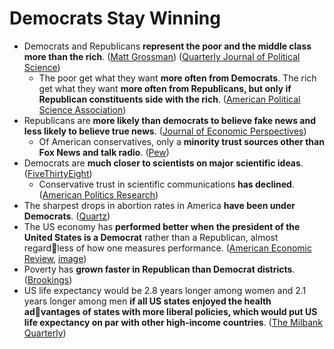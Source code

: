 # Democrats Stay Winning

* Democrats and Republicans **represent the poor and the middle class more than the rich**. \([Matt Grossman](http://matthewg.org/Gilens-Parties4.pdf#page=26)\) \([Quarterly Journal of Political Science](https://twin.sci-hub.st/6714/210f4ff078df3f4bd7ac723e85724a10/rhodes2017.pdf#page=13)\)
  * The poor get what they want **more often from Democrats**. The rich get what they want **more often from Republicans, but only if Republican constituents side with the rich**. \([American Political Science Association](http://www.columbia.edu/~jrl2124/partypurse.pdf)\)
* Republicans are **more likely than democrats to believe fake news and less likely to believe true news**. \([Journal of Economic Perspectives](https://web.stanford.edu/~gentzkow/research/fakenews.pdf#page=19)\)
  * Of American conservatives, only a **minority trust sources other than Fox News and talk radio**. \([Pew](https://www.journalism.org/2014/10/21/political-polarization-media-habits/pj_14-10-21_mediapolarization-12/)\)
* Democrats are **much closer to scientists on major scientific ideas**. \([FiveThirtyEight](https://fivethirtyeight.com/features/americans-and-scientists-agree-more-on-vaccines-than-on-other-hot-button-issues/)\)
  * Conservative trust in scientific communications **has declined**. \([American Politics Research](https://journals.sagepub.com/doi/pdf/10.1177/1532673X17719507#page=7)\)
* The sharpest drops in abortion rates in America **have been under Democrats**. \([Quartz](https://qz.com/857273/the-sharpest-drops-in-abortion-rates-in-america-have-been-under-democratic-presidents/)\)
* The US economy has **performed better when the president of the United States is a Democrat** rather than a Republican, almost regardless of how one measures performance. \([American Economic Review](https://pubs.aeaweb.org/doi/pdfplus/10.1257/aer.20140913#page=4), [image](https://i.imgur.com/LLetoXr.png)\)
* Poverty has **grown faster in Republican than Democrat districts**. \([Brookings](https://www.brookings.edu/research/poverty-crosses-party-lines/#AL)\)
* US life expectancy would be 2.8 years longer among women and 2.1 years longer among men **if all US states enjoyed the health advantages of states with more liberal policies, which would put US life expectancy on par with other high-income countries**. \([The Milbank Quarterly](https://onlinelibrary.wiley.com/doi/pdf/10.1111/1468-0009.12469)\)


